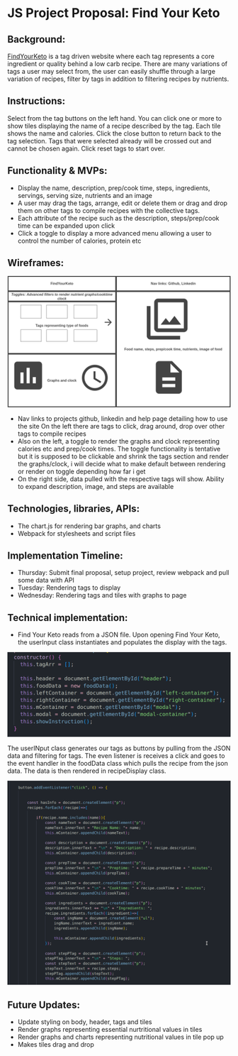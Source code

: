 # JS Project Proposal: Find Your Keto

## Background:
[FindYourKeto](https://ishsgit.github.io/FindYourKetoRedux/)  is a tag driven website where each tag represents a core ingredient or quality behind a low carb recipe. There are many variations of tags a user may select from, the user can easily shuffle through a large variation of recipes, filter by tags in addition to filtering recipes by nutrients.

## Instructions:
Select from the tag buttons on the left hand. You can click one or more to show tiles displaying the name of a recipe described by the tag. Each tile shows the name and calories. Click the close button to return back to the tag selection. Tags that were selected already will be crossed out and cannot be chosen again. Click reset tags to start over. 

## Functionality & MVPs:

- Display the name, description, prep/cook time, steps, ingredients, servings, serving size, nutrients and an image
- A user may drag the tags, arrange, edit or delete them or drag and drop them on other tags to compile recipes with the collective tags.
- Each attribute of the recipe such as the description, steps/prep/cook time can be expanded upon click
- Click a toggle to display a more advanced menu allowing a user to control the number of calories, protein etc

## Wireframes:

![This is an image](Wireframe.png)

- Nav links to projects github, linkedin and help page detailing how to use the site
  On the left there are tags to click, drag around, drop over other tags to compile recipes
- Also on the left, a toggle to render the graphs and clock representing calories etc and prep/cook times. The toggle functionality is tentative but it is supposed to be clickable and shrink the tags section and render the graphs/clock, i will decide what to make default between rendering or render on toggle depending how far i get
- On the right side, data pulled with the respective tags will show. Ability to expand description, image, and steps are available

## Technologies, libraries, APIs:

- The chart.js for rendering bar graphs, and charts
- Webpack for stylesheets and script files

## Implementation Timeline: 

- Thursday: Submit final proposal, setup project, review webpack and pull some data with API
- Tuesday: Rendering tags to display
- Wednesday: Rendering tags and tiles with graphs to page

## Technical implementation:
- Find Your Keto reads from a JSON file. Upon opening Find Your Keto, the userInput class instantiates and populates the display with the tags. 

![This is an image](userinput.png)

The userINput class generates our tags as buttons by pulling from the JSON data and filtering for tags. The even listener is receives a click and goes to the event handler in the foodData class which pulls the recipe from the json data. The data is then rendered in recipeDisplay class.

![This is an image](recipeDisplay.png)


## Future Updates:
- Update styling on body, header, tags and tiles
- Render graphs representing essential nurtritional values in tiles
- Render graphs and charts representing nutritional values in tile pop up
- Makes tiles drag and drop
